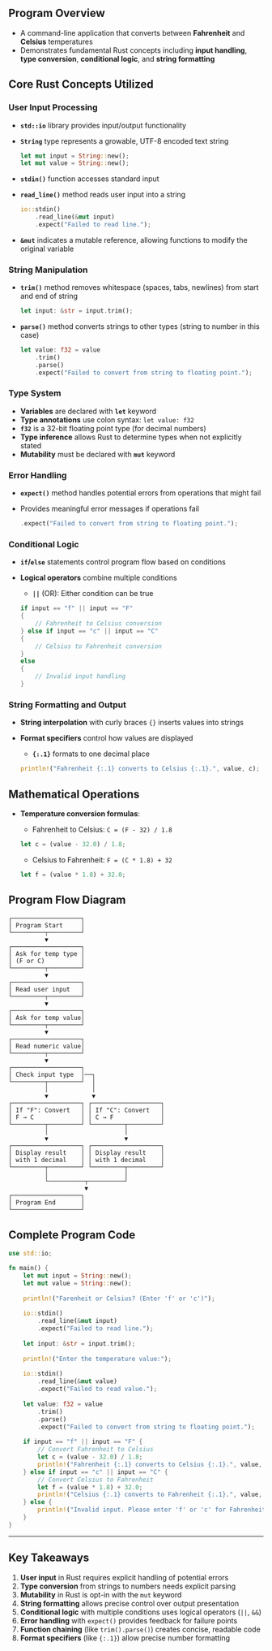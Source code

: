 ## Program Overview

- A command-line application that converts between **Fahrenheit** and **Celsius** temperatures
- Demonstrates fundamental Rust concepts including **input handling**, **type conversion**, **conditional logic**, and **string formatting**

## Core Rust Concepts Utilized

### User Input Processing

- **`std::io`** library provides input/output functionality
- **`String`** type represents a growable, UTF-8 encoded text string
    
    ```rust
    let mut input = String::new();
    let mut value = String::new();
    ```
    
- **`stdin()`** function accesses standard input
- **`read_line()`** method reads user input into a string
    
    ```rust
    io::stdin()    
	    .read_line(&mut input)    
	    .expect("Failed to read line.");
    ```
    
- **`&mut`** indicates a mutable reference, allowing functions to modify the original variable

### String Manipulation

- **`trim()`** method removes whitespace (spaces, tabs, newlines) from start and end of string
    
    ```rust
    let input: &str = input.trim();
    ```
    
- **`parse()`** method converts strings to other types (string to number in this case)
    
    ```rust
    let value: f32 = value    
	    .trim()    
	    .parse()    
	    .expect("Failed to convert from string to floating point.");
    ```
    

### Type System

- **Variables** are declared with **`let`** keyword
- **Type annotations** use colon syntax: `let value: f32`
- **`f32`** is a 32-bit floating point type (for decimal numbers)
- **Type inference** allows Rust to determine types when not explicitly stated
- **Mutability** must be declared with **`mut`** keyword

### Error Handling

- **`expect()`** method handles potential errors from operations that might fail
- Provides meaningful error messages if operations fail
    
    ```rust
    .expect("Failed to convert from string to floating point.");
    ```
    

### Conditional Logic

- **`if`/`else`** statements control program flow based on conditions
- **Logical operators** combine multiple conditions
    
    - **`||`** (OR): Either condition can be true
    
    ```rust
    if input == "f" || input == "F" 
    {
        // Fahrenheit to Celsius conversion
    } else if input == "c" || input == "C" 
    {
        // Celsius to Fahrenheit conversion
    } 
    else 
    {
        // Invalid input handling
    }
    ```
    

### String Formatting and Output

- **String interpolation** with curly braces `{}` inserts values into strings
- **Format specifiers** control how values are displayed
    
    - **`{:.1}`** formats to one decimal place
    
    ```rust
    println!("Fahrenheit {:.1} converts to Celsius {:.1}.", value, c);
    ```
    

## Mathematical Operations

- **Temperature conversion formulas**:
    
    - Fahrenheit to Celsius: `C = (F - 32) / 1.8`
    
    ```rust
    let c = (value - 32.0) / 1.8;
    ```
    
    - Celsius to Fahrenheit: `F = (C * 1.8) + 32`
    
    ```rust
    let f = (value * 1.8) + 32.0;
    ```
    

## Program Flow Diagram

```
┌───────────────────┐
│ Program Start     │
└─────────┬─────────┘
          ▼
┌───────────────────┐
│ Ask for temp type │
│ (F or C)          │
└─────────┬─────────┘
          ▼
┌───────────────────┐
│ Read user input   │
└─────────┬─────────┘
          ▼
┌───────────────────┐
│ Ask for temp value│
└─────────┬─────────┘
          ▼
┌───────────────────┐
│ Read numeric value│
└─────────┬─────────┘
          ▼
┌───────────────────┐
│ Check input type  │──┐
└─────────┬─────────┘  │
          │            │
          ▼            ▼
┌───────────────────┐ ┌───────────────────┐
│ If "F": Convert   │ │ If "C": Convert   │
│ F → C             │ │ C → F             │
└─────────┬─────────┘ └─────────┬─────────┘
          │                     │
          ▼                     ▼
┌───────────────────┐ ┌───────────────────┐
│ Display result    │ │ Display result    │
│ with 1 decimal    │ │ with 1 decimal    │
└─────────┬─────────┘ └─────────┬─────────┘
          │                     │
          └──────────┬──────────┘
                     ▼
┌───────────────────┐
│ Program End       │
└───────────────────┘
```

## Complete Program Code

```rust
use std::io;

fn main() {
    let mut input = String::new();
    let mut value = String::new();
    
    println!("Farenheit or Celsius? (Enter 'f' or 'c')");
    
    io::stdin()
        .read_line(&mut input)
        .expect("Failed to read line.");
    
    let input: &str = input.trim();
    
    println!("Enter the temperature value:");
    
    io::stdin()
        .read_line(&mut value)
        .expect("Failed to read value.");
    
    let value: f32 = value
        .trim()
        .parse()
        .expect("Failed to convert from string to floating point.");
    
    if input == "f" || input == "F" {
        // Convert Fahrenheit to Celsius
        let c = (value - 32.0) / 1.8;
        println!("Fahrenheit {:.1} converts to Celsius {:.1}.", value, c);
    } else if input == "c" || input == "C" {
        // Convert Celsius to Fahrenheit
        let f = (value * 1.8) + 32.0;
        println!("Celsius {:.1} converts to Fahrenheit {:.1}.", value, f);
    } else {
        println!("Invalid input. Please enter 'f' or 'c' for Fahrenheit or Celsius.");
    }
}
```

---
## Key Takeaways

1. **User input** in Rust requires explicit handling of potential errors
2. **Type conversion** from strings to numbers needs explicit parsing
3. **Mutability** in Rust is opt-in with the `mut` keyword
4. **String formatting** allows precise control over output presentation
5. **Conditional logic** with multiple conditions uses logical operators (`||`, `&&`)
6. **Error handling** with `expect()` provides feedback for failure points
7. **Function chaining** (like `trim().parse()`) creates concise, readable code
8. **Format specifiers** (like `{:.1}`) allow precise number formatting